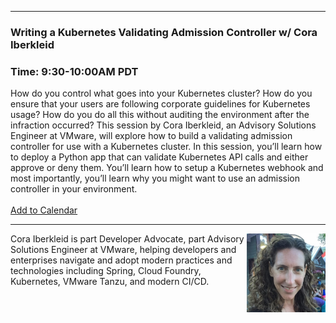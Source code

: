 <style>
  body {background-image:url('github-site-BG.png'); background-repeat: repeat-y; }
  .wrapper {margin-top:75px;}
  header {top:20px!important;
  .session-wrapper{border:1px solid #36373b; border-radius:5px; padding:20px; background-color:##D3D3D3;}
  
</style>
<hr/>

### **Writing a Kubernetes Validating Admission Controller w/ Cora Iberkleid**
### **Time: 9:30-10:00AM PDT**
<div class="session-wrapper">
How do you control what goes into your Kubernetes cluster? How do you ensure that your users are following corporate guidelines for Kubernetes usage? How do you do all this without auditing the environment after the infraction occurred? This session by Cora Iberkleid, an Advisory Solutions Engineer at VMware, will explore how to build a validating admission controller for use with a Kubernetes cluster. In this session, you’ll learn how to deploy a Python app that can validate Kubernetes API calls and either approve or deny them. You’ll learn how to setup a Kubernetes webhook and most importantly, you’ll learn why you might want to use an admission controller in your environment.
<br>
<br> 
<a title="Add to Calendar" class="addeventatc" data-id="Dg5091898" href="https://www.addevent.com/event/Dg5091898" target="_blank" rel="nofollow">Add to Calendar</a>
        <script type="text/javascript" src="https://addevent.com/libs/atc/1.6.1/atc.min.js" async defer></script>
<br> 
</div>


<hr/>
<img src="cora_iberkleid.jpg" alt="Cora Iberkleid" width="25%" align="right">
    
<p>Cora Iberkleid is part Developer Advocate, part Advisory Solutions Engineer at VMware, helping developers and enterprises navigate and adopt modern practices and technologies including Spring, Cloud Foundry, Kubernetes, VMware Tanzu, and modern CI/CD.</p>

